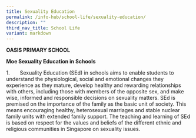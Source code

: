 ```yaml
---
title: Sexuality Education
permalink: /info-hub/school-life/sexuality-education/
description: ""
third_nav_title: School Life
variant: markdown
---
```

**OASIS PRIMARY SCHOOL**

**Moe Sexuality Education in Schools**

1.       Sexuality Education (SEd) in schools aims to enable students to understand the physiological, social and emotional changes they experience as they mature, develop healthy and rewarding relationships with others, including those with members of the opposite sex, and make wise, informed and responsible decisions on sexuality matters. SEd is premised on the importance of the family as the basic unit of society. This means encouraging healthy, heterosexual marriages and stable nuclear family units with extended family support. The teaching and learning of SEd is based on respect for the values and beliefs of the different ethnic and religious communities in Singapore on sexuality issues.

